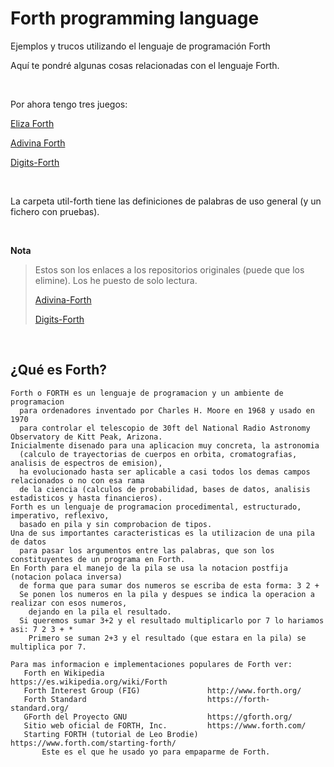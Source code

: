 # Forth programming language
Ejemplos y trucos utilizando el lenguaje de programación Forth

Aquí te pondré algunas cosas relacionadas con el lenguaje Forth.

<br>

Por ahora tengo tres juegos:

[Eliza Forth](https://github.com/elGuille-info/Forth-programming-language/tree/main/juegos/eliza-forth)

[Adivina Forth](https://github.com/elGuille-info/Forth-programming-language/tree/main/juegos/adivina-forth)

[Digits-Forth](https://github.com/elGuille-info/Forth-programming-language/tree/main/juegos/digits-forth)

<br>

La carpeta util-forth tiene las definiciones de palabras de uso general (y un fichero con pruebas).

<br>

**Nota**
>
> Estos son los enlaces a los repositorios originales (puede que los elimine).
> Los he puesto de solo lectura.
> 
> [Adivina-Forth](https://github.com/elGuille-info/Adivina-FORTH)
> 
> [Digits-Forth](https://github.com/elGuille-info/DIGITS-FORTH)


<br>

## ¿Qué es Forth?

```
Forth o FORTH es un lenguaje de programacion y un ambiente de programacion
  para ordenadores inventado por Charles H. Moore en 1968 y usado en 1970
  para controlar el telescopio de 30ft del National Radio Astronomy Observatory de Kitt Peak, Arizona.
Inicialmente disenado para una aplicacion muy concreta, la astronomia
  (calculo de trayectorias de cuerpos en orbita, cromatografias, analisis de espectros de emision),
  ha evolucionado hasta ser aplicable a casi todos los demas campos relacionados o no con esa rama
  de la ciencia (calculos de probabilidad, bases de datos, analisis estadisticos y hasta financieros).
Forth es un lenguaje de programacion procedimental, estructurado, imperativo, reflexivo,
  basado en pila y sin comprobacion de tipos.
Una de sus importantes caracteristicas es la utilizacion de una pila de datos
  para pasar los argumentos entre las palabras, que son los constituyentes de un programa en Forth.
En Forth para el manejo de la pila se usa la notacion postfija (notacion polaca inversa)
  de forma que para sumar dos numeros se escriba de esta forma: 3 2 +
  Se ponen los numeros en la pila y despues se indica la operacion a realizar con esos numeros,
    dejando en la pila el resultado.
  Si queremos sumar 3+2 y el resultado multiplicarlo por 7 lo hariamos asi: 7 2 3 + *
    Primero se suman 2+3 y el resultado (que estara en la pila) se multiplica por 7.

Para mas informacion e implementaciones populares de Forth ver:
   Forth en Wikipedia                       https://es.wikipedia.org/wiki/Forth
   Forth Interest Group (FIG)               http://www.forth.org/
   Forth Standard                           https://forth-standard.org/
   GForth del Proyecto GNU                  https://gforth.org/
   Sitio web oficial de FORTH, Inc.         https://www.forth.com/
   Starting FORTH (tutorial de Leo Brodie)  https://www.forth.com/starting-forth/
       Este es el que he usado yo para empaparme de Forth.
```
